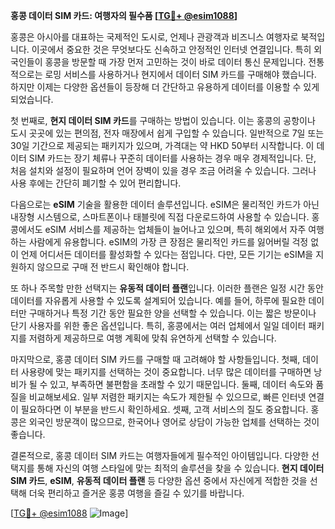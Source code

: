 **홍콩 데이터 SIM 카드: 여행자의 필수품 [[TG💪+ @esim1088](https://t.me/s/esim1088)]**

홍콩은 아시아를 대표하는 국제적인 도시로, 언제나 관광객과 비즈니스 여행자로 북적입니다. 이곳에서 중요한 것은 무엇보다도 신속하고 안정적인 인터넷 연결입니다. 특히 외국인들이 홍콩을 방문할 때 가장 먼저 고민하는 것이 바로 데이터 통신 문제입니다. 전통적으로는 로밍 서비스를 사용하거나 현지에서 데이터 SIM 카드를 구매해야 했습니다. 하지만 이제는 다양한 옵션들이 등장해 더 간단하고 유용하게 데이터를 이용할 수 있게 되었습니다.

첫 번째로, **현지 데이터 SIM 카드**를 구매하는 방법이 있습니다. 이는 홍콩의 공항이나 도시 곳곳에 있는 편의점, 전자 매장에서 쉽게 구입할 수 있습니다. 일반적으로 7일 또는 30일 기간으로 제공되는 패키지가 있으며, 가격대는 약 HKD 50부터 시작합니다. 이 데이터 SIM 카드는 장기 체류나 꾸준히 데이터를 사용하는 경우 매우 경제적입니다. 단, 처음 설치와 설정이 필요하며 언어 장벽이 있을 경우 조금 어려울 수 있습니다. 그러나 사용 후에는 간단히 폐기할 수 있어 편리합니다.

다음으로는 **eSIM** 기술을 활용한 데이터 솔루션입니다. eSIM은 물리적인 카드가 아닌 내장형 시스템으로, 스마트폰이나 태블릿에 직접 다운로드하여 사용할 수 있습니다. 홍콩에서도 eSIM 서비스를 제공하는 업체들이 늘어나고 있으며, 특히 해외에서 자주 여행하는 사람에게 유용합니다. eSIM의 가장 큰 장점은 물리적인 카드를 잃어버릴 걱정 없이 언제 어디서든 데이터를 활성화할 수 있다는 점입니다. 다만, 모든 기기는 eSIM을 지원하지 않으므로 구매 전 반드시 확인해야 합니다.

또 하나 주목할 만한 선택지는 **유동적 데이터 플랜**입니다. 이러한 플랜은 일정 시간 동안 데이터를 자유롭게 사용할 수 있도록 설계되어 있습니다. 예를 들어, 하루에 필요한 데이터만 구매하거나 특정 기간 동안 필요한 양을 선택할 수 있습니다. 이는 짧은 방문이나 단기 사용자를 위한 좋은 옵션입니다. 특히, 홍콩에서는 여러 업체에서 일일 데이터 패키지를 저렴하게 제공하므로 여행 계획에 맞춰 유연하게 선택할 수 있습니다.

마지막으로, 홍콩 데이터 SIM 카드를 구매할 때 고려해야 할 사항들입니다. 첫째, 데이터 사용량에 맞는 패키지를 선택하는 것이 중요합니다. 너무 많은 데이터를 구매하면 낭비가 될 수 있고, 부족하면 불편함을 초래할 수 있기 때문입니다. 둘째, 데이터 속도와 품질을 비교해보세요. 일부 저렴한 패키지는 속도가 제한될 수 있으므로, 빠른 인터넷 연결이 필요하다면 이 부분을 반드시 확인하세요. 셋째, 고객 서비스의 질도 중요합니다. 홍콩은 외국인 방문객이 많으므로, 한국어나 영어로 상담이 가능한 업체를 선택하는 것이 좋습니다.

결론적으로, 홍콩 데이터 SIM 카드는 여행자들에게 필수적인 아이템입니다. 다양한 선택지를 통해 자신의 여행 스타일에 맞는 최적의 솔루션을 찾을 수 있습니다. **현지 데이터 SIM 카드**, **eSIM**, **유동적 데이터 플랜** 등 다양한 옵션 중에서 자신에게 적합한 것을 선택해 더욱 편리하고 즐거운 홍콩 여행을 즐길 수 있기를 바랍니다.

[[TG💪+ @esim1088](https://t.me/s/esim1088) ![Image](https://i.postimg.cc/Y0z9fWf4/image.png)]